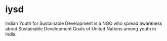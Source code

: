 # iysd
Indian Youth for Sustainable Development is a NGO who spread awareness about Sustainable Development Goals of United Nations among youth in India.
